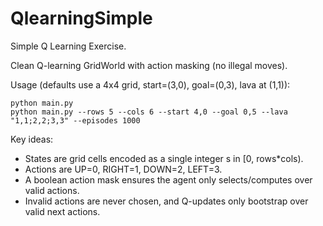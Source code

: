 # QlearningSimple
Simple Q Learning Exercise.

Clean Q-learning GridWorld with action masking (no illegal moves).

Usage (defaults use a 4x4 grid, start=(3,0), goal=(0,3), lava at (1,1)):

    python main.py
    python main.py --rows 5 --cols 6 --start 4,0 --goal 0,5 --lava "1,1;2,2;3,3" --episodes 1000

Key ideas:
- States are grid cells encoded as a single integer s in [0, rows*cols).
- Actions are UP=0, RIGHT=1, DOWN=2, LEFT=3.
- A boolean action mask ensures the agent only selects/computes over valid actions.
- Invalid actions are never chosen, and Q-updates only bootstrap over valid next actions.

